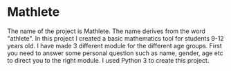 # Mathlete

The name of the project is Mathlete. The name derives from the word "athlete". 
In this project I created a basic mathematics tool for students 9-12 years old. I have made 3 different module for the different age groups. First you need to answer some personal question such as name, gender, age etc to direct you to the right module. I used Python 3 to create this project. 
